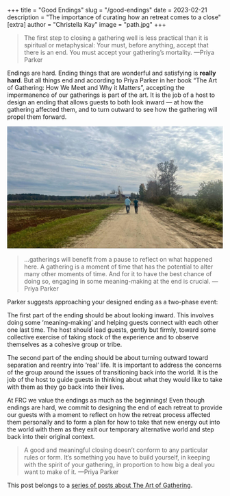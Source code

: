 +++
title = "Good Endings"
slug = "/good-endings"
date = 2023-02-21
description = "The importance of curating how an retreat comes to a close"
[extra]
author = "Christella Kay"
image = "path.jpg"
+++

> The first step to closing a gathering well is less practical than it is spiritual or metaphysical: Your must, before anything, accept that there is an end. You must accept your gathering’s mortality. &mdash;Priya Parker

Endings are hard. Ending things that are wonderful and satisfying is **really hard**. But all things end and according to Priya Parker in her book “The Art of Gathering: How We Meet and Why it Matters”, accepting the impermanence of our gatherings is part of the art. It is the job of a host to design an ending that allows guests to both look inward &mdash; at how the gathering affected them, and to turn outward to see how the gathering will propel them forward.

<img alt="Walking along a path" src="path.jpg">

> …gatherings will benefit from a pause to reflect on what happened here. A gathering is a moment of time that has the potential to alter many other moments of time. And for it to have the best chance of doing so, engaging in some meaning-making at the end is crucial. &mdash;Priya Parker

Parker suggests approaching your designed ending as a two-phase event:

The first part of the ending should be about looking inward. This involves doing some ‘meaning-making’ and helping guests connect with each other one last time. The host should lead guests, gently but firmly, toward some collective exercise of taking stock of the experience and to observe themselves as a cohesive group or tribe.

The second part of the ending should be about turning outward toward separation and reentry into ‘real’ life. It is important to address the concerns of the group around the issues of transitioning back into the world. It is the job of the host to guide guests in thinking about what they would like to take with them as they go back into their lives. 

At FRC we value the endings as much as the beginnings! Even though endings are hard, we commit to designing the end of each retreat to provide our guests with a moment to reflect on how the retreat process affected them personally and to form a plan for how to take that new energy out into the world with them as they exit our temporary alternative world and step back into their original context.

> A good and meaningful closing doesn’t conform to any particular rules or form. It’s something you have to build yourself, in keeping with the spirit of your gathering, in proportion to how big a deal you want to make of it. &mdash;Priya Parker

This post belongs to a [series of posts about The Art of Gathering](/blog/the-art-of-gathering-introduction/#more-in-this-series).
